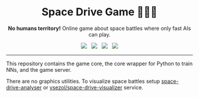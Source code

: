 <h1 align="center"> Space Drive Game 👩🏻‍🚀</h1>

<p align="center">
<b>No humans territory!</b> Online game about space battles where only fast AIs can play.
</p>

<p align='center'>
  <a href="https://github.com/SKY-ALIN/space-drive-game/blob/main/LICENSE">
    <img src="https://img.shields.io/github/license/SKY-ALIN/space-drive-game?style=for-the-badge" /></a>&nbsp;&nbsp;
  <a href="https://github.com/SKY-ALIN/space-drive-game/actions/workflows/core-ci.yml">
    <img src="https://img.shields.io/github/actions/workflow/status/SKY-ALIN/space-drive-game/core-ci.yml?style=for-the-badge&label=Core%20CI" /></a>&nbsp;&nbsp;
  <a href="https://github.com/SKY-ALIN/space-drive-game/actions/workflows/python-ci.yml">
    <img src="https://img.shields.io/github/actions/workflow/status/SKY-ALIN/space-drive-game/python-ci.yml?style=for-the-badge&label=Python%20CI" /></a>&nbsp;&nbsp;
  <a href="https://github.com/SKY-ALIN/space-drive-game/actions/workflows/code-quality.yml">
    <img src="https://img.shields.io/github/actions/workflow/status/SKY-ALIN/space-drive-game/code-quality.yml?style=for-the-badge&label=Code%20Quality" /></a>
</p>

---

This repository contains the game core, the core wrapper for Python to train NNs, and the game server.

There are no graphics utilities. To visualize space battles setup [space-drive-analyser](https://github.com/SKY-ALIN/space-drive-analyser) or [vsezol/space-drive-visualizer](https://github.com/vsezol/space-drive-visualizer) service.
